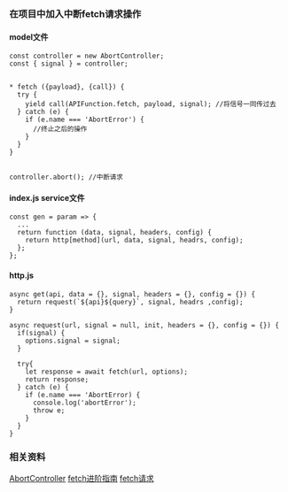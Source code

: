 ### 在项目中加入中断fetch请求操作
#### model文件
```
const controller = new AbortController;
const { signal } = controller;


* fetch ({payload}, {call}) {
  try {
    yield call(APIFunction.fetch, payload, signal); //将信号一同传过去
  } catch (e) {
    if (e.name === 'AbortError') {
      //终止之后的操作
    }
  }
}


controller.abort(); //中断请求
```
#### index.js service文件
```
const gen = param => {
  ...
  return function (data, signal, headers, config) {
    return http[method](url, data, signal, headrs, config);
  };
};
```

#### http.js
```
async get(api, data = {}, signal, headers = {}, config = {}) {
  return request(`${api}${query}`, signal, headrs ,config);
}

async request(url, signal = null, init, headers = {}, config = {}) {
  if(signal) {
    options.signal = signal;
  }
  
  try{
    let response = await fetch(url, options);
    return response;
  } catch (e) {
    if (e.name === 'AbortError) {
      console.log('abortError');
      throw e;
    }
  }
}
```

### 相关资料
[AbortController](https://developer.mozilla.org/zh-CN/docs/Web/API/FetchController)
[fetch进阶指南](http://louiszhai.github.io/2016/11/02/fetch/#abort)
[fetch请求](https://www.cnblogs.com/qq3279338858/p/11057795.html)
